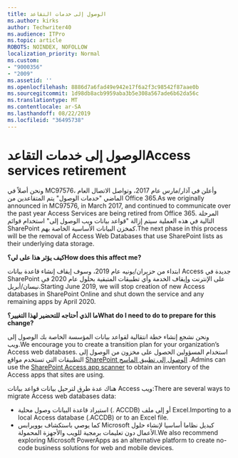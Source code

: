 ```yaml
---
title: الوصول إلى خدمات التقاعد
ms.author: kirks
author: Techwriter40
ms.audience: ITPro
ms.topic: article
ROBOTS: NOINDEX, NOFOLLOW
localization_priority: Normal
ms.custom:
- "9000356"
- "2009"
ms.assetid: ''
ms.openlocfilehash: 8886d7a6fad49e942e17f6a2f3c98542f87aae0b
ms.sourcegitcommit: 1d98db8acb9959aba3b5e308a567ade6b62da56c
ms.translationtype: MT
ms.contentlocale: ar-SA
ms.lasthandoff: 08/22/2019
ms.locfileid: "36495738"
---
```

# <a name="access-services-retirement"></a><span data-ttu-id="3303d-102">الوصول إلى خدمات التقاعد</span><span class="sxs-lookup"><span data-stu-id="3303d-102">Access services retirement</span></span>

<span data-ttu-id="3303d-103">ونحن أصلاً في MC97576، وأعلن في آذار/مارس عام 2017، وتواصل الاتصال العام الماضي "خدمات الوصول" يتم المتقاعدين من Office 365.</span><span class="sxs-lookup"><span data-stu-id="3303d-103">As we originally announced in MC97576, in March 2017, and continued to communicate over the past year Access Services are being retired from Office 365.</span></span> <span data-ttu-id="3303d-104">المرحلة التالية في هذه العملية سيتم إزالة "قواعد بيانات ويب الوصول إلى" استخدام قوائم SharePoint كمخزن البيانات الأساسية الخاصة بهم.</span><span class="sxs-lookup"><span data-stu-id="3303d-104">The next phase in this process will be the removal of Access Web Databases that use SharePoint lists as their underlying data storage.</span></span>

<span data-ttu-id="3303d-105">**كيف يؤثر هذا على لي؟**</span><span class="sxs-lookup"><span data-stu-id="3303d-105">**How does this affect me?**</span></span>

<span data-ttu-id="3303d-106">ابتداء من حزيران/يونيه عام 2019، وسوف إيقاف إنشاء قاعدة بيانات Access جديدة في SharePoint على الإنترنت وإيقاف الخدمة وأي تطبيقات المتبقية بحلول عام 2020 في نيسان/أبريل.</span><span class="sxs-lookup"><span data-stu-id="3303d-106">Starting June 2019, we will stop creation of new Access databases in SharePoint Online and shut down the service and any remaining apps by April 2020.</span></span>

<span data-ttu-id="3303d-107">**ما الذي أحتاجه للتحضير لهذا التغيير؟**</span><span class="sxs-lookup"><span data-stu-id="3303d-107">**What do I need to do to prepare for this change?**</span></span>

<span data-ttu-id="3303d-108">ونحن نشجع إنشاء خطة انتقالية لقواعد بيانات المؤسسة الخاصة بك الوصول إلى ويب.</span><span class="sxs-lookup"><span data-stu-id="3303d-108">We encourage you to create a transition plan for your organization’s Access web databases.</span></span> <span data-ttu-id="3303d-109">استخدام المسؤولين الحصول على مخزون من الوصول إلى التطبيقات التي تستخدم مواقع [SharePoint الوصول إلى تطبيق الماسح](https://github.com/SharePoint/PnP-Tools/tree/master/Solutions/SharePoint.AccessApp.Scanner) .</span><span class="sxs-lookup"><span data-stu-id="3303d-109">Admins can use the [SharePoint Access app scanner](https://github.com/SharePoint/PnP-Tools/tree/master/Solutions/SharePoint.AccessApp.Scanner) to obtain an inventory of the Access apps that sites are using.</span></span>

<span data-ttu-id="3303d-110">هناك عدة طرق لترحيل بيانات قواعد بيانات Access ويب:</span><span class="sxs-lookup"><span data-stu-id="3303d-110">There are several ways to migrate Access web databases data:</span></span>

- <span data-ttu-id="3303d-111">استيراد قاعدة البيانات وصول محلية (. ACCDB) أو إلى ملف Excel.</span><span class="sxs-lookup"><span data-stu-id="3303d-111">Importing to a local Access database (.ACCDB) or to an Excel file.</span></span>
- <span data-ttu-id="3303d-112">كما يوصي باستكشاف بوويرابس Microsoft كبديل نظاما أساسيا لإنشاء حلول الأعمال دون تعليمات برمجية للويب والأجهزة المحمولة.</span><span class="sxs-lookup"><span data-stu-id="3303d-112">We also recommend exploring Microsoft PowerApps as an alternative platform to create no-code business solutions for web and mobile devices.</span></span>
